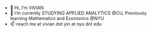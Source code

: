 - 👋 Hi, I’m VIVIAN
- 🌱 I’m currently STUDYING APPLIED ANALYTICS @CU, Previously learning Mathematics and Economics @NYU
- 📫 reach me at vivian dot yin at nyu dot edu

<!---
0vv0xtt/0vv0xtt is a ✨ special ✨ repository because its `README.md` (this file) appears on your GitHub profile.
You can click the Preview link to take a look at your changes.
--->
